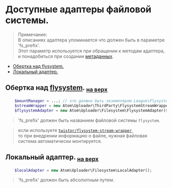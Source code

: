 <a name="top"></a>Доступные адаптеры файловой системы.
======================================================

> Примечание: <br />
  В описаниях адаптера упоминается что должен быть в параметре 'fs_prefix'. <br />
  Этот параметр используется при обращении к методам адаптера, <br />
  и понадобиться при создании [метаданных](metadata.md).

- [Обертка над flysystem.](#flysystem)
- [Локальный адаптер.](#local)


<a name="flysystem"/></a>Обертка над [flysystem](https://github.com/thephpleague/flysystem). <sub>[на верх](#top)</sub>
------------------------------------------------------------------------------------------------------------------------

```php
    $mountManager = ...; // это должно быть экземпляром League\Flysystem\MountManager
    $streamWrapper = new Atom\Uploader\ThirdParty\FlysystemStreamWrapper();
    $flysystemAdapter = new Atom\Uploader\Filesystem\FlysystemAdapter($mountManager, $streamWrapper);
```
> 'fs_prefix' должен быть названием файловой системы `flysystem`.

> если используете [`twistor/flysystem-stream-wrapper`](https://github.com/twistor/flysystem-stream-wrapper), <br />
 то при внедрении информацию о файле, нужная файловая система автоматически монтируется.

<a name="local"></a>Локальный адаптер. <sub>[на верх](#top)</sub>
-----------------------------------------------------------------

```php
    $localAdapter = new Atom\Uploader\Filesystem\LocalAdapter();
```

> 'fs_prefix' должен быть абсолютным путем.
